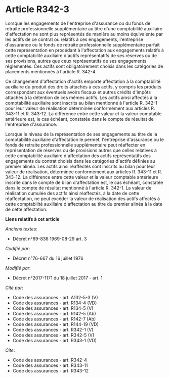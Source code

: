 # Article R342-3

Lorsque les engagements de l'entreprise d'assurance ou du fonds de retraite professionnelle supplémentaire au titre d'une
comptabilité auxiliaire d'affectation ne sont plus représentés de manière au moins équivalente par les actifs de ce contrat
ou relatifs à ces engagements, l'entreprise d'assurance ou le fonds de retraite professionnelle supplémentaire parfait cette
représentation en procédant à l'affectation aux engagements relatifs à cette comptabilité auxiliaire d'actifs représentatifs
de ses réserves ou de ses provisions, autres que ceux représentatifs de ses engagements réglementés. Ces actifs sont
obligatoirement choisis dans les catégories de placements mentionnés à l'article R. 342-4.

Ce changement d'affectation d'actifs emporte affectation à la comptabilité auxiliaire du produit des droits attachés à ces
actifs, y compris les produits correspondant aux éventuels avoirs fiscaux et autres crédits d'impôts attachés à la détention
de ces mêmes actifs. Les actifs ainsi affectés à la comptabilité auxiliaire sont inscrits au bilan mentionné à l'article R.
342-1 pour leur valeur de réalisation déterminée conformément aux articles R. 343-11 et R. 343-12. La différence entre cette
valeur et la valeur comptable antérieure est, le cas échéant, constatée dans le compte de résultat de l'entreprise
d'assurance.

Lorsque le niveau de la représentation de ses engagements au titre de la comptabilité auxiliaire d'affectation le permet,
l'entreprise d'assurance ou le fonds de retraite professionnelle supplémentaire peut réaffecter en représentation de réserves
ou de provisions autres que celles relatives à cette comptabilité auxiliaire d'affectation des actifs représentatifs des
engagements du contrat choisis dans les catégories d'actifs définies au premier alinéa. Les actifs ainsi réaffectés sont
inscrits au bilan pour leur valeur de réalisation, déterminée conformément aux articles R. 343-11 et R. 343-12. La différence
entre cette valeur et la valeur comptable antérieure inscrite dans le compte de bilan d'affectation est, le cas échéant,
constatée dans le compte de résultat mentionné à l'article R. 342-1. La valeur de réalisation cumulée des actifs ainsi
réaffectés, à la date de cette réaffectation, ne peut excéder la valeur de réalisation des actifs affectés à cette
comptabilité auxiliaire d'affectation au titre du premier alinéa à la date de cette affectation.

**Liens relatifs à cet article**

_Anciens textes_:

  - Décret n°69-836 1969-08-29 art. 3

_Codifié par_:

  - Décret n°76-667 du 16 juillet 1976

_Modifié par_:

  - Décret n°2017-1171 du 18 juillet 2017 - art. 1

_Cité par_:

  - Code des assurances - art. A132-5-3 (V)
  - Code des assurances - art. R134-4 (VD)
  - Code des assurances - art. R134-5 (V)
  - Code des assurances - art. R142-5 (Ab)
  - Code des assurances - art. R142-7 (Ab)
  - Code des assurances - art. R144-19 (VD)
  - Code des assurances - art. R342-1 (V)
  - Code des assurances - art. R342-5 (V)
  - Code des assurances - art. R343-1 (VD)

_Cite_:

  - Code des assurances - art. R342-4
  - Code des assurances - art. R343-11
  - Code des assurances - art. R343-12
